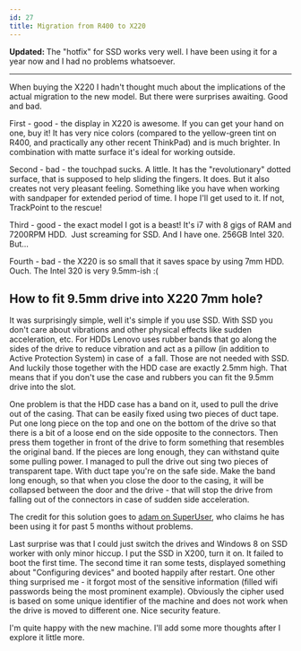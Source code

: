 ```yaml
---
id: 27
title: Migration from R400 to X220
---
```

<p><strong>Updated: </strong>The "hotfix" for SSD works very well. I have been using it for a year now and I had no problems whatsoever.</p>
<hr />
<p>When buying the X220 I hadn't thought much about the implications of the actual migration to the new model. But there were surprises awaiting. Good and bad.</p>
<p>First - good - the display in X220 is awesome. If you can get your hand on one, buy it! It has very nice colors (compared to the yellow-green tint on R400, and practically any other recent ThinkPad) and is much brighter. In combination with matte surface it's ideal for working outside.</p>
<p>Second - bad - the touchpad sucks. A little. It has the "revolutionary" dotted surface, that is supposed to help sliding the fingers. It does. But it also creates not very pleasant feeling. Something like you have when working with sandpaper for extended period of time. I hope I'll get used to it. If not, TrackPoint to the rescue!</p>
<p>Third - good - the exact model I got is a beast! It's i7 with 8 gigs of RAM and 7200RPM HDD.  Just screaming for SSD. And I have one. 256GB Intel 320. But...</p>
<p>Fourth - bad - the X220 is so small that it saves space by using 7mm HDD. Ouch. The Intel 320 is very 9.5mm-ish :(</p>
<h2>How to fit 9.5mm drive into X220 7mm hole?</h2>
<p>It was surprisingly simple, well it's simple if you use SSD. With SSD you don't care about vibrations and other physical effects like sudden acceleration, etc. For HDDs Lenovo uses rubber bands that go along the sides of the drive to reduce vibration and act as a pillow (in addition to Active Protection System) in case of  a fall. Those are not needed with SSD. And luckily those together with the HDD case are exactly 2.5mm high. That means that if you don't use the case and rubbers you can fit the 9.5mm drive into the slot.</p>
<p>One problem is that the HDD case has a band on it, used to pull the drive out of the casing. That can be easily fixed using two pieces of duct tape. Put one long piece on the top and one on the bottom of the drive so that there is a bit of a loose end on the side opposite to the connectors. Then press them together in front of the drive to form something that resembles the original band. If the pieces are long enough, they can withstand quite some pulling power. I managed to pull the drive out sing two pieces of transparent tape. With duct tape you're on the safe side. Make the band long enough, so that when you close the door to the casing, it will be collapsed between the door and the drive - that will stop the drive from falling out of the connectors in case of sudden side acceleration.</p>
<p>The credit for this solution goes to <a href="http://superuser.com/questions/403565/different-versions-of-2-5-drives-unscrewing-intel-320-for-slimmer-drive-to-fit/404112#404112">adam on SuperUser</a>, who claims he has been using it for past 5 months without problems.</p>
<p>Last surprise was that I could just switch the drives and Windows 8 on SSD worker with only minor hiccup. I put the SSD in X200, turn it on. It failed to boot the first time. The second time it ran some tests, displayed something about "Configuring devices" and booted happily after restart. One other thing surprised me - it forgot most of the sensitive information (filled wifi passwords being the most prominent example). Obviously the cipher used is based on some unique identifier of the machine and does not work when the drive is moved to different one. Nice security feature.</p>
<p>I'm quite happy with the new machine. I'll add some more thoughts after I explore it little more.</p>
